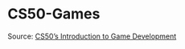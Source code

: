 # CS50-Games

Source: [CS50’s Introduction to Game Development](https://cs50.harvard.edu/games/2018/)
